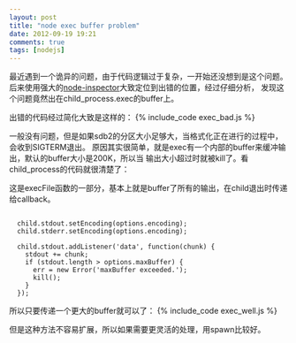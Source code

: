 ```yaml
---
layout: post
title: "node exec buffer problem"
date: 2012-09-19 19:21
comments: true
tags: [nodejs]
---
```


最近遇到一个诡异的问题，由于代码逻辑过于复杂，一开始还没想到是这个问题。
后来使用强大的[node-inspector][1]大致定位到出错的位置，经过仔细分析，
发现这个问题竟然出在child\_process.exec的buffer上。

出错的代码经过简化大致是这样的：
{% include_code exec_bad.js %} 

一般没有问题，但是如果sdb2的分区大小足够大，当格式化正在进行的过程中，会收到SIGTERM退出。
原因其实很简单，就是exec有一个内部的buffer来缓冲输出，默认的buffer大小是200K，所以当
输出大小超过时就被kill了。看child\_process的代码就很清楚了：

这是execFile函数的一部分，基本上就是buffer了所有的输出，在child退出时传递给callback。
```

  child.stdout.setEncoding(options.encoding);
  child.stderr.setEncoding(options.encoding);

  child.stdout.addListener('data', function(chunk) {
    stdout += chunk;
    if (stdout.length > options.maxBuffer) {
      err = new Error('maxBuffer exceeded.');
      kill();
    }
  });

```

所以只要传递一个更大的buffer就可以了：
{% include_code exec_well.js %} 

但是这种方法不容易扩展，所以如果需要更灵活的处理，用spawn比较好。

[1]: https://github.com/dannycoates/node-inspector
